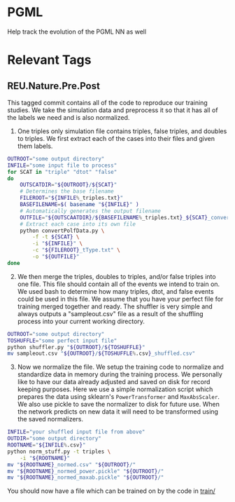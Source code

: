 # PGML
Help track the evolution of the PGML NN as well 

# Relevant Tags

## REU.Nature.Pre.Post

This tagged commit contains all of the code to reproduce our training studies.
We take the simulation data and preprocess it so that it has all of the labels
we need and is also normalized.


1. One triples only simulation file contains triples, false triples, and doubles to 
triples.
We first extract each of the cases into their files and given them labels.
```bash
OUTROOT="some output directory"
INFILE="some input file to process"
for SCAT in "triple" "dtot" "false"
do
    OUTSCATDIR="${OUTROOT}/${SCAT}"
    # Determines the base filename
    FILEROOT="${INFILE%_triples.txt}"
    BASEFILENAME=$( basename "${INFILE}" )
    # Automatically generates the output filename
    OUTFILE="${OUTSCAATDIR}/${BASEFILENAME%_triples.txt}_${SCAT}_converted.csv"
    # Extract each case into its own file
    python convertPolfData.py \
        -f -t ${SCAT} \
        -i "${INFILE}" \
        -c "${FILEROOT}_tType.txt" \
        -o "${OUTFILE}"
done 
```

2. We then merge the triples, doubles to triples, and/or false triples
into one file. 
This file should contain all of the events we intend to train on.
We used bash to determine how many triples, dtot, and false events could
be used in this file.
We assume that you have your perfect file for training merged together
and ready.
The shuffler is very simple and always outputs a "sampleout.csv"
file as a result of the shuffling process into your current working directory.
```bash
OUTROOT="some output directory"
TOSHUFFLE="some perfect input file"
python shuffler.py "${OUTROOT}/${TOSHUFFLE}"
mv sampleout.csv "${OUTROOT}/${TOSHUFFLE%.csv}_shuffled.csv"
```

3. Now we normalize the file. 
We setup the training code to normalize and standardize data in memory during 
the training process.
We personally like to have our data already adjusted and saved on disk
for record keeping purposes.
Here we use a simple normalization script which prepares the data
using sklearn's `PowerTransformer` and `MaxAbsScaler`.
We also use pickle to save the normalizer to disk for future use.
When the network predicts on new data it will need to be transformed
using the saved normalizers.
```bash
INFILE="your shuffled input file from above"
OUTDIR="some output directory"
ROOTNAME="${INFILE%.csv}"
python norm_stuff.py -t triples \
    -i "${ROOTNAME}"
mv "${ROOTNAME}_normed.csv" "${OUTROOT}/"
mv "${ROOTNAME}_normed_power.pickle" "${OUTROOT}/"
mv "${ROOTNAME}_normed_maxab.pickle" "${OUTROOT}/"
```

You should now have a file which can be trained on by the code in
[train/](train/)
